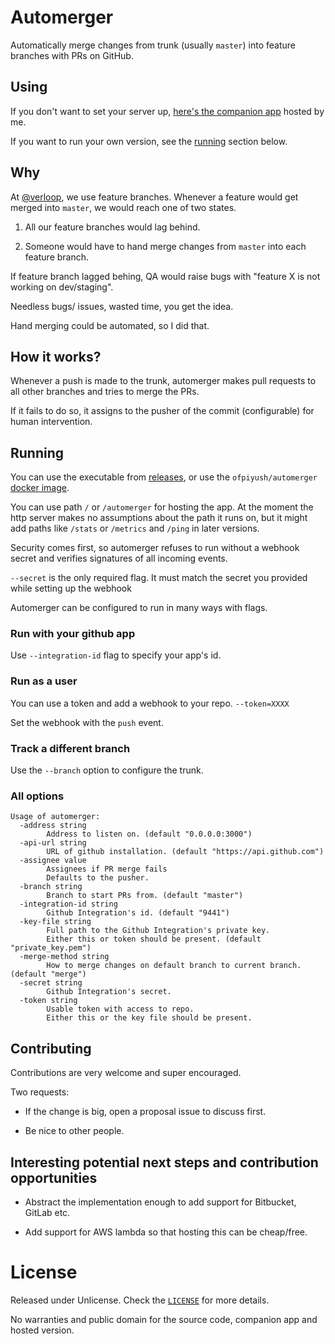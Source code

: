 # Automerger
Automatically merge changes from trunk (usually `master`) into feature branches with PRs on GitHub.

## Using

If you don't want to set your server up, [here's the companion app](https://github.com/apps/automerger) hosted by me.

If you want to run your own version, see the [running](#running) section below.


## Why

At [@verloop](https://github.com/verloop), we use feature branches. Whenever a feature would get merged into `master`, we would reach one of two states.

1. All our feature branches would lag behind.

1. Someone would have to hand merge changes from `master` into each feature branch.

If feature branch lagged behing, QA would raise bugs with "feature X is not working on dev/staging".

Needless bugs/ issues, wasted time, you get the idea.

Hand merging could be automated, so I did that.


## How it works?

Whenever a push is made to the trunk, automerger makes pull requests to all other branches and tries to merge the PRs.

If it fails to do so, it assigns to the pusher of the commit (configurable) for human intervention.

## Running

You can use the executable from [releases](https://github.com/ofpiyush/automerger/releases/latest), or use the `ofpiyush/automerger` [docker image](https://hub.docker.com/r/ofpiyush/automerger).

You can use path `/` or `/automerger` for hosting the app. At the moment the http server makes no assumptions about the path it runs on, but it might add paths like `/stats` or `/metrics` and `/ping` in later versions.

Security comes first, so automerger refuses to run without a webhook secret and verifies signatures of all incoming events.


`--secret` is the only required flag. It must match the secret you provided while setting up the webhook

Automerger can be configured to run in many ways with flags.
### Run with your github app
Use `--integration-id` flag to specify your app's id.
### Run as a user
You can use a token and add a webhook to your repo.  `--token=XXXX`

Set the webhook with the `push` event.
### Track a different branch
Use the `--branch` option to configure the trunk.
### All options
```
Usage of automerger:
  -address string
        Address to listen on. (default "0.0.0.0:3000")
  -api-url string
        URL of github installation. (default "https://api.github.com")
  -assignee value
        Assignees if PR merge fails
        Defaults to the pusher.
  -branch string
        Branch to start PRs from. (default "master")
  -integration-id string
        Github Integration's id. (default "9441")
  -key-file string
        Full path to the Github Integration's private key.
        Either this or token should be present. (default "private_key.pem")
  -merge-method string
        How to merge changes on default branch to current branch. (default "merge")
  -secret string
        Github Integration's secret.
  -token string
        Usable token with access to repo.
        Either this or the key file should be present.
```


## Contributing

Contributions are very welcome and super encouraged.

Two requests:

* If the change is big, open a proposal issue to discuss first.

* Be nice to other people.

## Interesting potential next steps and contribution opportunities

* Abstract the implementation enough to add support for Bitbucket, GitLab etc.

* Add support for AWS lambda so that hosting this can be cheap/free.

# License

Released under Unlicense. Check the [`LICENSE`](/LICENSE) for more details.

No warranties and public domain for the source code, companion app and hosted version.
